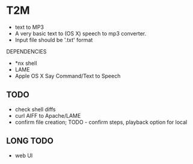 T2M
===
- text to MP3
- A very basic text to (OS X) speech to mp3 converter.
- Input file should be '.txt' format


DEPENDENCIES

- *nx shell
- LAME
- Apple OS X Say Command/Text to Speech

## TODO

- check shell diffs
- curl AIFF to Apache/LAME
- confirm file creation; TODO - confirm  steps, playback option for local 

## LONG TODO
- web UI
